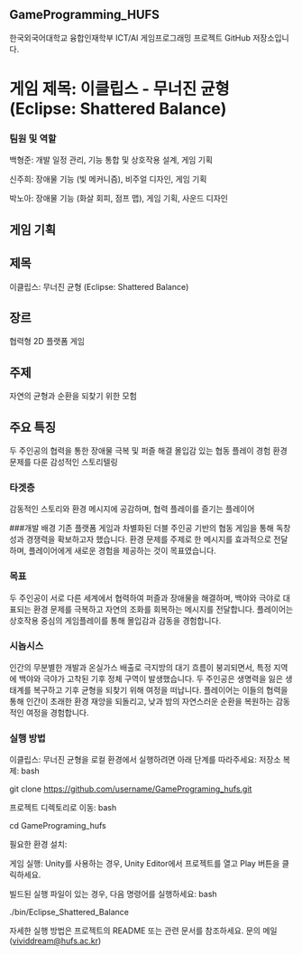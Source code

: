 ## GameProgramming_HUFS

한국외국어대학교 융합인재학부 ICT/AI 게임프로그래밍 프로젝트 GitHub 저장소입니다.
# 게임 제목: 이클립스 - 무너진 균형 (Eclipse: Shattered Balance)

### 팀원 및 역할
백형준: 개발 일정 관리, 기능 통합 및 상호작용 설계, 게임 기획

신주희: 장애물 기능 (빛 메커니즘), 비주얼 디자인, 게임 기획

박노아: 장애물 기능 (화살 회피, 점프 맵), 게임 기획, 사운드 디자인

## 게임 기획

## 제목
이클립스: 무너진 균형 (Eclipse: Shattered Balance)

## 장르
협력형 2D 플랫폼 게임

## 주제
자연의 균형과 순환을 되찾기 위한 모험

## 주요 특징
두 주인공의 협력을 통한 장애물 극복 및 퍼즐 해결
몰입감 있는 협동 플레이 경험
환경 문제를 다룬 감성적인 스토리텔링

### 타겟층
감동적인 스토리와 환경 메시지에 공감하며, 협력 플레이를 즐기는 플레이어

###개발 배경
기존 플랫폼 게임과 차별화된 더블 주인공 기반의 협동 게임을 통해 독창성과 경쟁력을 확보하고자 했습니다. 환경 문제를 주제로 한 메시지를 효과적으로 전달하며, 플레이어에게 새로운 경험을 제공하는 것이 목표였습니다.

### 목표
두 주인공이 서로 다른 세계에서 협력하여 퍼즐과 장애물을 해결하며, 백야와 극야로 대표되는 환경 문제를 극복하고 자연의 조화를 회복하는 메시지를 전달합니다. 플레이어는 상호작용 중심의 게임플레이를 통해 몰입감과 감동을 경험합니다.

### 시놉시스
인간의 무분별한 개발과 온실가스 배출로 극지방의 대기 흐름이 붕괴되면서, 특정 지역에 백야와 극야가 고착된 기후 정체 구역이 발생했습니다. 두 주인공은 생명력을 잃은 생태계를 복구하고 기후 균형을 되찾기 위해 여정을 떠납니다. 플레이어는 이들의 협력을 통해 인간이 초래한 환경 재앙을 되돌리고, 낮과 밤의 자연스러운 순환을 복원하는 감동적인 여정을 경험합니다.

### 실행 방법
이클립스: 무너진 균형을 로컬 환경에서 실행하려면 아래 단계를 따라주세요:
저장소 복제:
bash

git clone https://github.com/username/GamePrograming_hufs.git

프로젝트 디렉토리로 이동:
bash

cd GamePrograming_hufs

필요한 환경 설치:

게임 실행:
Unity를 사용하는 경우, Unity Editor에서 프로젝트를 열고 Play 버튼을 클릭하세요.

빌드된 실행 파일이 있는 경우, 다음 명령어를 실행하세요:
bash

./bin/Eclipse_Shattered_Balance

자세한 실행 방법은 프로젝트의 README 또는 관련 문서를 참조하세요.
문의 메일 (vividdream@hufs.ac.kr)
